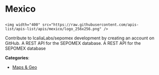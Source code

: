# Mexico<p align="center">
    <img width="400" src="https://raw.githubusercontent.com/apis-list/apis-list/apis/mexico/logo_256x256.png" />
</p>

Contribute to IcaliaLabs/sepomex development by creating an account on GitHub. A REST API for the SEPOMEX database. A REST API for the SEPOMEX database

**Categories**:

- [Maps & Geo](https://github/apis-list/apis-list#maps-and-geo)





